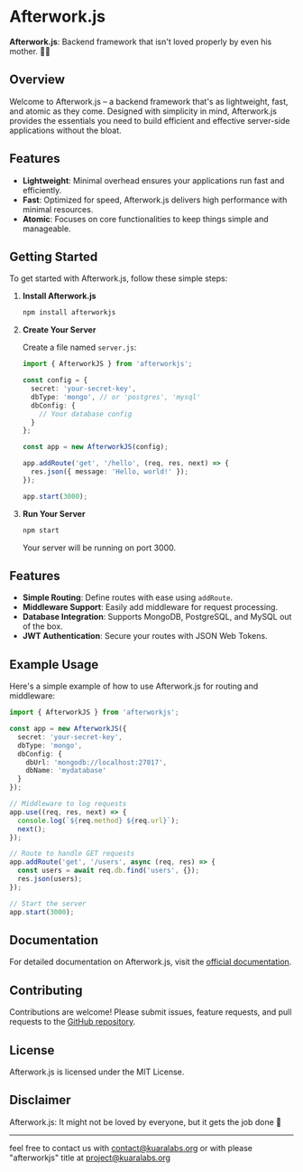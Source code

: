 # Afterwork.js

**Afterwork.js**: Backend framework that isn't loved properly by even his mother. 🚬🥃

## Overview

Welcome to Afterwork.js – a backend framework that's as lightweight, fast, and atomic as they come. Designed with simplicity in mind, Afterwork.js provides the essentials you need to build efficient and effective server-side applications without the bloat.

## Features

- **Lightweight**: Minimal overhead ensures your applications run fast and efficiently.
- **Fast**: Optimized for speed, Afterwork.js delivers high performance with minimal resources.
- **Atomic**: Focuses on core functionalities to keep things simple and manageable.

## Getting Started

To get started with Afterwork.js, follow these simple steps:

1. **Install Afterwork.js**

   ```bash
   npm install afterworkjs
   ```

2. **Create Your Server**

   Create a file named `server.js`:

   ```typescript
   import { AfterworkJS } from 'afterworkjs';

   const config = {
     secret: 'your-secret-key',
     dbType: 'mongo', // or 'postgres', 'mysql'
     dbConfig: {
       // Your database config
     }
   };

   const app = new AfterworkJS(config);

   app.addRoute('get', '/hello', (req, res, next) => {
     res.json({ message: 'Hello, world!' });
   });

   app.start(3000);
   ```

3. **Run Your Server**

   ```bash
   npm start
   ```

   Your server will be running on port 3000.

## Features

- **Simple Routing**: Define routes with ease using `addRoute`.
- **Middleware Support**: Easily add middleware for request processing.
- **Database Integration**: Supports MongoDB, PostgreSQL, and MySQL out of the box.
- **JWT Authentication**: Secure your routes with JSON Web Tokens.

## Example Usage

Here's a simple example of how to use Afterwork.js for routing and middleware:

```typescript
import { AfterworkJS } from 'afterworkjs';

const app = new AfterworkJS({
  secret: 'your-secret-key',
  dbType: 'mongo',
  dbConfig: {
    dbUrl: 'mongodb://localhost:27017',
    dbName: 'mydatabase'
  }
});

// Middleware to log requests
app.use((req, res, next) => {
  console.log(`${req.method} ${req.url}`);
  next();
});

// Route to handle GET requests
app.addRoute('get', '/users', async (req, res) => {
  const users = await req.db.find('users', {});
  res.json(users);
});

// Start the server
app.start(3000);
```

## Documentation

For detailed documentation on Afterwork.js, visit the [official documentation](#).

## Contributing

Contributions are welcome! Please submit issues, feature requests, and pull requests to the [GitHub repository](#).

## License

Afterwork.js is licensed under the MIT License.

## Disclaimer

Afterwork.js: It might not be loved by everyone, but it gets the job done 🚬

---

feel free to contact us with contact@kuaralabs.org or with please "afterworkjs" title at project@kuaralabs.org 
